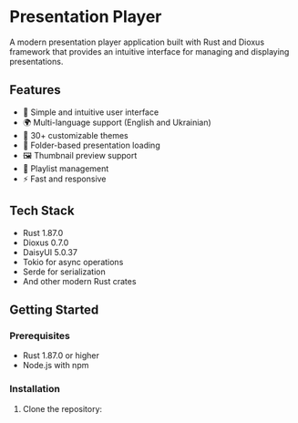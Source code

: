 # Presentation Player

A modern presentation player application built with Rust and Dioxus framework that provides an intuitive interface for
managing and displaying presentations.

## Features

- 🎯 Simple and intuitive user interface
- 🌍 Multi-language support (English and Ukrainian)
- 🎨 30+ customizable themes
- 📁 Folder-based presentation loading
- 🖼️ Thumbnail preview support
- 📑 Playlist management
- ⚡ Fast and responsive

## Tech Stack

- Rust 1.87.0
- Dioxus 0.7.0
- DaisyUI 5.0.37
- Tokio for async operations
- Serde for serialization
- And other modern Rust crates

## Getting Started

### Prerequisites

- Rust 1.87.0 or higher
- Node.js with npm

### Installation

1. Clone the repository:
